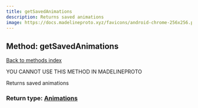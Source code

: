 ```yaml
---
title: getSavedAnimations
description: Returns saved animations
image: https://docs.madelineproto.xyz/favicons/android-chrome-256x256.png
---
```

## Method: getSavedAnimations  
[Back to methods index](index.md)


YOU CANNOT USE THIS METHOD IN MADELINEPROTO


Returns saved animations



### Return type: [Animations](../types/Animations.md)

